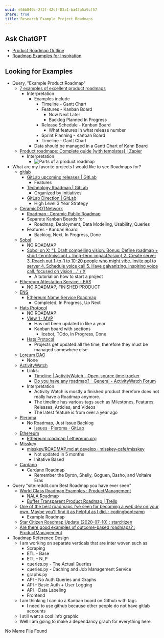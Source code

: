 ```yaml
---
uuid: e56b849c-2f2f-42cf-83a1-ba42a5a9cf57
share: true
title: Research Example Project Roadmaps
---
```

## Ask ChatGPT

* [Product Roadmap Outline](https://chat.openai.com/share/dfa231d3-b11f-4518-ac70-206cde812d28)
* [Roadmap Examples for Inspiration](https://chat.openai.com/share/faf430c1-f867-47cc-bb3e-66f6ae54bbcc)
## Looking for Examples

* Query, "Example Product Roadmap"
	* [7 examples of excellent product roadmaps](https://www.productboard.com/blog/7-product-roadmap-examples/)
		* Interpretation
			* Examples include
				* Timeline - Gantt Chart
				* Features - Kanban Board
					* Now Next Later
					* Backlog Planned In Progress
				* Release Schedule - Kanban Board
					* What features in what release number
				* Sprint Planning - Kanban Board
				* Timeline - Gantt Chart
			* Data should be managed in a Gantt Chart of Kahn Board
	* [Product roadmaps: Complete guide [with templates] | Zapier](https://zapier.com/blog/product-roadmaps/)
		* Interpretation
			* ![Parts of a product roadmap](https://images.ctfassets.net/lzny33ho1g45/17ijOMojdhOi9UmL7MtQhA/2ed50193f71a063a2590a67bfafb5f23/parts-of-a-product-roadmap.png?w=1400)
* What are my favorite projects I would like to see Roadmaps for?
	* [gitlab](/234c3b3e-f65f-4514-847b-a5c1e4f85dff)
		* [GitLab upcoming releases | GitLab](https://about.gitlab.com/upcoming-releases/)
			* Features
		* [Technology Roadmap | GitLab](https://about.gitlab.com/handbook/engineering/architecture/roadmap/)
			* Organized by Initiatives
		* [GitLab Direction | GitLab](https://about.gitlab.com/direction/)
			* High Level 3 Year Strategy
	* [CeramicDOTNetwork](/f17aad08-7db3-4f8c-a089-50de55a4085e)
		* [Roadmap · Ceramic Public Roadmap](https://github.com/orgs/ceramicstudio/projects/2)
		* Separate Kanban Boards for
			* Roadmap, Deployment, Data Modeling, Usability, Queries
		* Features - Kanban Board
			* Backlog, Next, In Progress, Done
	* [Sobol](/4d2a9441-0c44-4723-a392-2c8d2ad6601c)
		* NO ROADMAP
		* [Sobol on X: "1. Draft compelling vision. Bonus: Define roadmap + short-term(mission) + long-term impact(vision) 2. Create server 3. Reach out 1-to-1 to 10-20 people who might vibe. Invite ppl to server 4. Schedule voice call 5. Have galvanizing, inspiring voice call, focused on vision ..." / X](https://twitter.com/TeamSobol/status/1499812455853215745)
			* A tutorial on how to start a project
	* [Ethereum Attestation Service - EAS](/559df622-4354-497d-a7ff-feb811eb87d4)
		* NO ROADMAP, FINISHED PRODUCT
	* [ENS](/354e7428-f69e-42c5-97dd-92bf18521112)
		* [Ethereum Name Service Roadmap](https://ens.domains/roadmap/)
			* Completed, In Progress, Up Next
	* [Hats Protocol](/undefined)
		* NO ROADMAP
		* [View 1 · MVP](https://github.com/orgs/Hats-Protocol/projects/1)
			* Has not been updated in like a year
			* Kanban board with sections
				* Icebot, TOdo, In Progress, Done
		* [Hats Protocol](https://github.com/Hats-Protocol)
			* Projects get updated all the time, therefore they must be managed somewhere else
	* [Loreum DAO](/undefined)
		* None
	* [ActivityWatch](/c01a2d70-0b4b-4ba3-9149-928494bb231b)
		* Links:
			* [Timeline | ActivityWatch - Open-source time tracker](https://activitywatch.net/timeline/)
			* [Do you have any roadmap? - General - ActivityWatch Forum](https://forum.activitywatch.net/t/do-you-have-any-roadmap/2233)
		* Interpretation
			* Activity Watch is mostly a finished product therefore does not really have a Roadmap anymore.
			* The timeline has various tags such as Milestones, Features, Releases, Articles, and Videos
			* The latest feature is from over a year ago
	* [Pleroma](/36bc54ab-c3af-49dc-bdaf-77a8f76b3685)
		* No Roadmap, Just Issue Backlog
			* [Issues · Pleroma · GitLab](https://git.pleroma.social/groups/pleroma/-/issues)
	* [Ethereum](/76ac962e-ea08-4b00-95e7-aa798b16a502)
		* [Ethereum roadmap | ethereum.org](https://ethereum.org/en/roadmap/)
	* [Misskey](/f3ee7e01-776c-4d8f-9663-501eb3809b6d)
		* [misskey/ROADMAP.md at develop · misskey-cafe/misskey](https://github.com/misskey-cafe/misskey/blob/develop/ROADMAP.md)
			* Not updated in 5 months
			* Initative Based
	* [Cardano](/74778dbf-42db-4cd9-b325-3c51d33e8647)
		* [Cardano Roadmap](https://roadmap.cardano.org/en/)
			* Remember the Byron, Shelly, Goguen, Basho, and Voltaire Eras
* Query "site:reddit.com Best Roadmap you have ever seen"
	* [World Class Roadmap Examples : ProductManagement](https://old.reddit.com/r/ProductManagement/comments/yjfnmc/world_class_roadmap_examples/)
		* [NALA Roadmap](https://nalateam.notion.site/NALA-Roadmap-057eef46825944f298233c316f24f6e9)
		* [Buffer Transparent Product Roadmap | Trello](https://trello.com/b/PDIV7XW3/buffer-transparent-product-roadmap)
	* [One of the best roadmaps I've seen for becoming a web dev on your own. Maybe you'll find it as helpful as I did. : codingbootcamp](https://old.reddit.com/r/codingbootcamp/comments/ylvtiu/one_of_the_best_roadmaps_ive_seen_for_becoming_a/)
		* Example Roadmap
	* [Star Citizen Roadmap Update (2020-07-10) : starcitizen](https://old.reddit.com/r/starcitizen/comments/hp6ww6/star_citizen_roadmap_update_20200710/)
	* [Are there good examples of outcome-based roadmaps? : ProductManagement](https://old.reddit.com/r/ProductManagement/comments/wrmf6h/are_there_good_examples_of_outcomebased_roadmaps/)
* Roadmap Reference Design
	* I am working on separate verticals that are inter woven such as
		* Scraping
		* ETL - Base
		* ETL - NLP
		* queries.py - The Actual Queries
		* queries.py - Caching and Job Management Service
		* graphs.py
		* API - No Auth Queries and Graphs
		* API - Basic Auth + User Logging
		* API - Data Labeling
		* Frontend
	* I am thinking I can do a Kanban board on Github with tags
		* I need to use github because other people do not have gitlab accounts
	* I still want a cool info graphic
	* Well I am going to make a dependancy graph for everything here


No Meme File Found